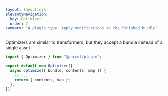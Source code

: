 ```yaml
---
layout: layout.njk
eleventyNavigation:
  key: Optimizer
  order: 7
summary: "A plugin type: Apply modifications to the finished bundle"
---
```


Optimizers are similar to transformers, but they accept a bundle instead
of a single asset.

```js
import { Optimizer } from "@parcel/plugin";

export default new Optimizer({
  async optimize({ bundle, contents, map }) {
    // ...
    return { contents, map };
  },
});
```
